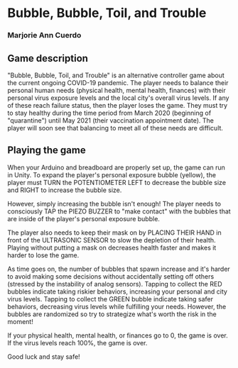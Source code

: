 # Bubble, Bubble, Toil, and Trouble

### Marjorie Ann Cuerdo

## Game description

"Bubble, Bubble, Toil, and Trouble" is an alternative controller game about the current ongoing COVID-19 pandemic. The player needs to balance their personal human needs (physical health, mental health, finances) with their personal virus exposure levels and the local city's overall virus levels. If any of these reach failure status, then the player loses the game. They must try to stay healthy during the time period from March 2020 (beginning of "quarantine") until May 2021 (their vaccination appointment date). The player will soon see that balancing to meet all of these needs are difficult.

## Playing the game

When your Arduino and breadboard are properly set up, the game can run in Unity. To expand the player's personal exposure bubble (yellow), the player must TURN the POTENTIOMETER LEFT to decrease the bubble size and RIGHT to increase the bubble size. 

However, simply increasing the bubble isn't enough! The player needs to consciously TAP the PIEZO BUZZER to "make contact" with the bubbles that are inside of the player's personal exposure bubble. 

The player also needs to keep their mask on by PLACING THEIR HAND in front of the ULTRASONIC SENSOR to slow the depletion of their health. Playing without putting a mask on decreases health faster and makes it harder to lose the game.

As time goes on, the number of bubbles that spawn increase and it's harder to avoid making some decisions without accidentally setting off others (stressed by the instability of analog sensors). 
Tapping to collect the RED bubbles indicate taking riskier behaviors, increasing your personal and city virus levels. 
Tapping to collect the GREEN bubble indicate taking safer behaviors, decreasing virus levels while fulfilling your needs. 
However, the bubbles are randomized so try to strategize what's worth the risk in the moment!

If your physical health, mental health, or finances go to 0, the game is over.
If the virus levels reach 100%, the game is over.

Good luck and stay safe!